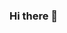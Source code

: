 ### Hi there 👋

<!--
**Atm06/Atm06** is a ✨ _special_ ✨ repository because its `README.md` (this file) appears on your GitHub profile.
I post stuff about cloud related technologies and Devops tools. Follow for more intresting stuff on cloud services :)

I love nerding out about Cloud Computing, so don't hesitate to reach out!
Ask me about ☁️AWS Cloud Computing , Azure,👨‍💻 DevOPS.

Reach out to me on https://twitter.com/Ashutosh_0006,
Here are some ideas to get you started:

- 🔭 I’m currently working on Different cloud platforms like AWS , AZURE and GCP
- 🌱 I’m currently learning ...
- 👯 I’m looking to collaborate on ...
- 🤔 I’m looking for help with ...
- 💬 Ask me about ...
- 📫 How to reach me: ...
- 😄 Pronouns: ...
- ⚡ Fun fact: ...
-->
